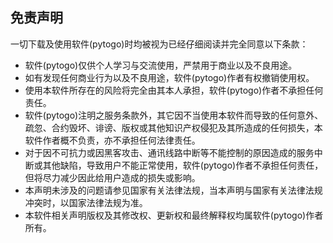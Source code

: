 ## 免责声明
一切下载及使用软件(pytogo)时均被视为已经仔细阅读并完全同意以下条款：
* 软件(pytogo)仅供个人学习与交流使用，严禁用于商业以及不良用途。
* 如有发现任何商业行为以及不良用途，软件(pytogo)作者有权撤销使用权。
* 使用本软件所存在的风险将完全由其本人承担，软件(pytogo)作者不承担任何责任。
* 软件(pytogo)注明之服务条款外，其它因不当使用本软件而导致的任何意外、疏忽、合约毁坏、诽谤、版权或其他知识产权侵犯及其所造成的任何损失，本软件作者概不负责，亦不承担任何法律责任。
* 对于因不可抗力或因黑客攻击、通讯线路中断等不能控制的原因造成的服务中断或其他缺陷，导致用户不能正常使用，软件(pytogo)作者不承担任何责任，但将尽力减少因此给用户造成的损失或影响。
* 本声明未涉及的问题请参见国家有关法律法规，当本声明与国家有关法律法规冲突时，以国家法律法规为准。 
* 本软件相关声明版权及其修改权、更新权和最终解释权均属软件(pytogo)作者所有。

